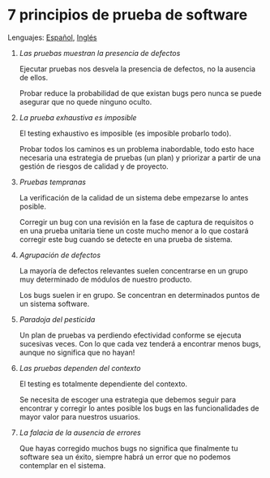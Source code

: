 # 7 principios de prueba de software

Lenguajes: [Español](https://github.com/danielmoreno58/documentation/tree/development/Testing/README.es.md), [Inglés](https://github.com/danielmoreno58/documentation/tree/development/Testing/README.md)

1. _Las pruebas muestran la presencia de defectos_

    Ejecutar pruebas nos desvela la presencia de defectos, no la ausencia de ellos.

    Probar reduce la probabilidad de que existan bugs pero nunca se puede asegurar que no quede ninguno oculto.

2. _La prueba exhaustiva es imposible_

    El testing exhaustivo es imposible (es imposible probarlo todo).

    Probar todos los caminos es un problema inabordable, todo esto hace necesaria una estrategia de pruebas (un plan) y priorizar a partir de una gestión de riesgos de calidad y de proyecto.

3. _Pruebas tempranas_

    La verificación de la calidad de un sistema debe empezarse lo antes posible.

    Corregir un bug con una revisión en la fase de captura de requisitos o en una prueba unitaria tiene un coste mucho menor a lo que costará corregir este bug cuando se detecte en una prueba de sistema.

4. _Agrupación de defectos_

    La mayoría de defectos relevantes suelen concentrarse en un grupo muy determinado de módulos de nuestro producto.

    Los bugs suelen ir en grupo. Se concentran en determinados puntos de un sistema software.

5. _Paradoja del pesticida_

    Un plan de pruebas va perdiendo efectividad conforme se ejecuta sucesivas veces. Con lo que cada vez tenderá a encontrar menos bugs, aunque no significa que no hayan!

6. _Las pruebas dependen del contexto_

    El testing es totalmente dependiente del contexto.

    Se necesita de escoger una estrategia que debemos seguir para encontrar y corregir lo antes posible los bugs en las funcionalidades de mayor valor para nuestros usuarios.

7. _La falacia de la ausencia de errores_

    Que hayas corregido muchos bugs no significa que finalmente tu software sea un éxito, siempre habrá un error que no podemos contemplar en el sistema.